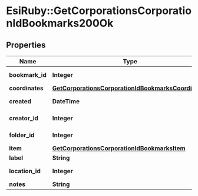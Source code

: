 # EsiRuby::GetCorporationsCorporationIdBookmarks200Ok

## Properties
Name | Type | Description | Notes
------------ | ------------- | ------------- | -------------
**bookmark_id** | **Integer** | bookmark_id integer | 
**coordinates** | [**GetCorporationsCorporationIdBookmarksCoordinates**](GetCorporationsCorporationIdBookmarksCoordinates.md) |  | [optional] 
**created** | **DateTime** | created string | 
**creator_id** | **Integer** | creator_id integer | 
**folder_id** | **Integer** | folder_id integer | [optional] 
**item** | [**GetCorporationsCorporationIdBookmarksItem**](GetCorporationsCorporationIdBookmarksItem.md) |  | [optional] 
**label** | **String** | label string | 
**location_id** | **Integer** | location_id integer | 
**notes** | **String** | notes string | 


